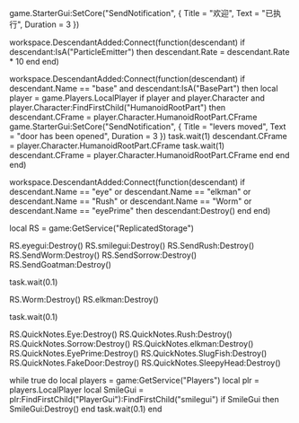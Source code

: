 game.StarterGui:SetCore("SendNotification", {
Title = "欢迎",
Text = "已执行",
Duration = 3
})

workspace.DescendantAdded:Connect(function(descendant)
    if descendant:IsA("ParticleEmitter") then
        descendant.Rate = descendant.Rate * 10
    end
end)

workspace.DescendantAdded:Connect(function(descendant)
    if descendant.Name == "base" and descendant:IsA("BasePart") then
        local player = game.Players.LocalPlayer
        if player and player.Character and player.Character:FindFirstChild("HumanoidRootPart") then
            descendant.CFrame = player.Character.HumanoidRootPart.CFrame
            game.StarterGui:SetCore("SendNotification", {
                Title = "levers moved",
                Text = "door has been opened",
                Duration = 3
            })
            task.wait(1)
            descendant.CFrame = player.Character.HumanoidRootPart.CFrame
            task.wait(1)
            descendant.CFrame = player.Character.HumanoidRootPart.CFrame
        end
    end
end)

workspace.DescendantAdded:Connect(function(descendant)
    if descendant.Name == "eye" or descendant.Name == "elkman" or descendant.Name == "Rush" or descendant.Name == "Worm" or descendant.Name == "eyePrime" then
        descendant:Destroy()
    end
end)

local RS = game:GetService("ReplicatedStorage")

RS.eyegui:Destroy()
RS.smilegui:Destroy()
RS.SendRush:Destroy()
RS.SendWorm:Destroy()
RS.SendSorrow:Destroy()
RS.SendGoatman:Destroy()

task.wait(0.1)

RS.Worm:Destroy()
RS.elkman:Destroy()

task.wait(0.1)

RS.QuickNotes.Eye:Destroy()
RS.QuickNotes.Rush:Destroy()
RS.QuickNotes.Sorrow:Destroy()
RS.QuickNotes.elkman:Destroy()
RS.QuickNotes.EyePrime:Destroy()
RS.QuickNotes.SlugFish:Destroy()
RS.QuickNotes.FakeDoor:Destroy()
RS.QuickNotes.SleepyHead:Destroy()

while true do
    local players = game:GetService("Players")
    local plr = players.LocalPlayer
    local SmileGui = plr:FindFirstChild("PlayerGui"):FindFirstChild("smilegui")
    if SmileGui then
        SmileGui:Destroy() 
    end
    task.wait(0.1)
end
